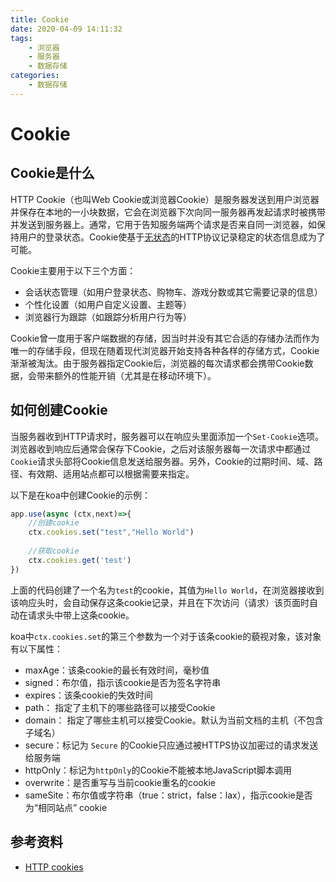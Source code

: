 ```yaml
---
title: Cookie
date: 2020-04-09 14:11:32
tags:
	- 浏览器
	- 服务器
	- 数据存储
categories:
	- 数据存储
---
```


# Cookie

## Cookie是什么

HTTP Cookie（也叫Web  Cookie或浏览器Cookie）是服务器发送到用户浏览器并保存在本地的一小块数据，它会在浏览器下次向同一服务器再发起请求时被携带并发送到服务器上。通常，它用于告知服务端两个请求是否来自同一浏览器，如保持用户的登录状态。Cookie使基于[无状态](https://developer.mozilla.org/en-US/docs/Web/HTTP/Overview#HTTP_is_stateless_but_not_sessionless)的HTTP协议记录稳定的状态信息成为了可能。

Cookie主要用于以下三个方面：

- 会话状态管理（如用户登录状态、购物车、游戏分数或其它需要记录的信息）
- 个性化设置（如用户自定义设置、主题等）
- 浏览器行为跟踪（如跟踪分析用户行为等）

Cookie曾一度用于客户端数据的存储，因当时并没有其它合适的存储办法而作为唯一的存储手段，但现在随着现代浏览器开始支持各种各样的存储方式，Cookie渐渐被淘汰。由于服务器指定Cookie后，浏览器的每次请求都会携带Cookie数据，会带来额外的性能开销（尤其是在移动环境下）。 

## 如何创建Cookie

当服务器收到HTTP请求时，服务器可以在响应头里面添加一个`Set-Cookie`选项。浏览器收到响应后通常会保存下Cookie，之后对该服务器每一次请求中都通过`Cookie`请求头部将Cookie信息发送给服务器。另外，Cookie的过期时间、域、路径、有效期、适用站点都可以根据需要来指定。

以下是在koa中创建Cookie的示例：

```js
app.use(async (ctx,next)=>{
    //创建cookie
    ctx.cookies.set("test","Hello World")
    
    //获取cookie
    ctx.cookies.get('test')
})
```
上面的代码创建了一个名为`test`的cookie，其值为`Hello World`，在浏览器接收到该响应头时，会自动保存这条cookie记录，并且在下次访问（请求）该页面时自动在请求头中带上这条cookie。

koa中`ctx.cookies.set`的第三个参数为一个对于该条cookie的藐视对象，该对象有以下属性：

+ maxAge：该条cookie的最长有效时间，毫秒值
+ signed：布尔值，指示该cookie是否为签名字符串
+ expires：该条cookie的失效时间
+ path： 指定了主机下的哪些路径可以接受Cookie
+ domain： 指定了哪些主机可以接受Cookie。默认为当前文档的主机（不包含子域名）
+ secure：标记为 `Secure` 的Cookie只应通过被HTTPS协议加密过的请求发送给服务端
+ httpOnly：标记为`httpOnly`的Cookie不能被本地JavaScript脚本调用
+ overwrite：是否重写与当前cookie重名的cookie
+  sameSite：布尔值或字符串（true：strict，false：lax），指示cookie是否为“相同站点” cookie

## 参考资料

+ [HTTP cookies](https://developer.mozilla.org/zh-CN/docs/Web/HTTP/Cookies)